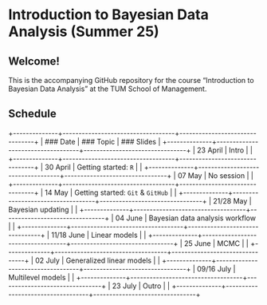 # Introduction to Bayesian Data Analysis (Summer 25)

## **Welcome!**

This is the accompanying GitHub repository for the course “Introduction to Bayesian Data Analysis” at the TUM School of Management.

## Schedule

+--------------+-----------------------------------+--------------------------------+
| ### Date     | ### Topic                         | ### Slides                     |
+--------------+-----------------------------------+--------------------------------+
| 23 April     | Intro                             |                                |
+--------------+-----------------------------------+--------------------------------+
| 30 April     | Getting started: `R`              |                                |
+--------------+-----------------------------------+--------------------------------+
| 07 May       | No session                        |                                |
+--------------+-----------------------------------+--------------------------------+
| 14 May       | Getting started: `Git` & `GitHub` |                                |
+--------------+-----------------------------------+--------------------------------+
| 21/28 May    | Bayesian updating                 |                                |
+--------------+-----------------------------------+--------------------------------+
| 04 June      | Bayesian data analysis workflow   |                                |
+--------------+-----------------------------------+--------------------------------+
| 11/18 June   | Linear models                     |                                |
+--------------+-----------------------------------+--------------------------------+
| 25 June      | MCMC                              |                                |
+--------------+-----------------------------------+--------------------------------+
| 02 July      | Generalized linear models         |                                |
+--------------+-----------------------------------+--------------------------------+
| 09/16 July   | Multilevel models                 |                                |
+--------------+-----------------------------------+--------------------------------+
| 23 July      | Outro                             |                                |
+--------------+-----------------------------------+--------------------------------+
